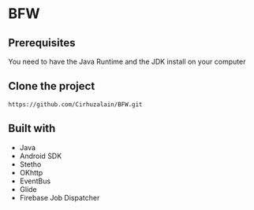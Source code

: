 # BFW

## Prerequisites
You need to have the Java Runtime and the JDK install on your computer

## Clone the project
`https://github.com/Cirhuzalain/BFW.git`

## Built with
* Java
* Android SDK
* Stetho
* OKhttp
* EventBus
* Glide
* Firebase Job Dispatcher

